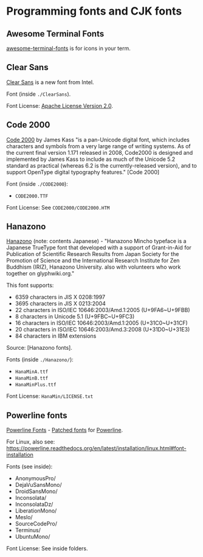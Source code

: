 # Programming fonts and CJK fonts

## Awesome Terminal Fonts

[awesome-terminal-fonts] is for icons in your term.

[awesome-terminal-fonts]: https://github.com/gabrielelana/awesome-terminal-fonts

## Clear Sans

[Clear Sans] is a new font from Intel.

Font (inside `./ClearSans`).

Font License: [Apache License Version 2.0].

[clear sans]: https://01.org/clear-sans
[apache license version 2.0]: http://www.apache.org/licenses/LICENSE-2.0

## Code 2000

[Code 2000] by James Kass \"is a pan-Unicode digital font, which includes characters and symbols
from a very large range of writing systems. As of the current final version 1.171 released in 2008,
Code2000 is designed and implemented by James Kass to include as much of the Unicode 5.2 standard as
practical (whereas 6.2 is the currently-released version), and to support OpenType digital
typography features.\" \[Code 2000\]

Font (inside `./CODE2000`):

-   `CODE2000.TTF`

Font License: See `CODE2000/CODE2000.HTM`

[code 2000]: http://en.wikipedia.org/wiki/Code2000

## Hanazono

[Hanazono] (note: contents Japanese) - \"Hanazono Mincho typeface is a Japanese TrueType font that
developed with a support of Grant-in-Aid for Publication of Scientific Research Results from Japan
Society for the Promotion of Science and the International Research Institute for Zen Buddhism
(IRIZ), Hanazono University. also with volunteers who work together on glyphwiki.org.\"

This font supports:

-   6359 characters in JIS X 0208:1997
-   3695 characters in JIS X 0213:2004
-   22 characters in ISO/IEC 10646:2003/Amd.1:2005 (U+9FA6\~U+9FBB)
-   8 characters in Unicode 5.1 (U+9FBC\~U+9FC3)
-   16 characters in ISO/IEC 10646:2003/Amd.1:2005 (U+31C0\~U+31CF)
-   20 characters in ISO/IEC 10646:2003/Amd.3:2008 (U+31D0\~U+31E3)
-   84 characters in IBM extensions

Source: \[Hanazono fonts\].

Fonts (inside `./Hanazono/`):

-   `HanaMinA.ttf`
-   `HanaMinB.ttf`
-   `HanaMinPlus.ttf`

Font License: `HanaMin/LICENSE.txt`

[hanazono]: http://fonts.jp/hanazono/

## Powerline fonts

[Powerline Fonts] - [Patched fonts] for [Powerline].

For Linux, also see:
<https://powerline.readthedocs.org/en/latest/installation/linux.html#font-installation>

Fonts (see inside):

-   AnonymousPro/
-   DejaVuSansMono/
-   DroidSansMono/
-   Inconsolata/
-   InconsolataDz/
-   LiberationMono/
-   Meslo/
-   SourceCodePro/
-   Terminus/
-   UbuntuMono/

Font License: See inside folders.

[powerline fonts]: https://github.com/Lokaltog/powerline-fonts
[patched fonts]: https://powerline.readthedocs.org/en/latest/fontpatching.html
[powerline]: https://powerline.readthedocs.org/en/latest/index.html#
